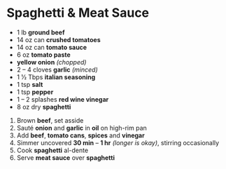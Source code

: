 # Spaghetti & Meat Sauce

* 1 lb **ground beef**
* 14 oz can **crushed tomatoes**
* 14 oz can **tomato sauce**
* 6 oz **tomato paste**
* **yellow onion** *(chopped)*
* 2 – 4 cloves **garlic** *(minced)*
* 1 1⁄2 Tbps **italian seasoning**
* 1 tsp **salt**
* 1 tsp **pepper**
* 1 – 2 splashes **red wine vinegar**
* 8 oz dry **spaghetti**

1. Brown **beef**, set asside
1. Sauté **onion** and **garlic** in **oil** on high-rim pan
1. Add **beef**, **tomato cans**, **spices** and **vinegar**
1. Simmer uncovered **30 min** – **1 hr** *(longer is okay)*, stirring occasionally
1. Cook **spaghetti** al-dente
1. Serve **meat sauce** over **spaghetti**
